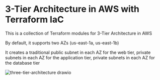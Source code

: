 # 3-Tier Architecture in AWS with Terraform IaC

This is a collection of Terraform modules for 3-Tier Architecture in AWS

By default, it supports two AZs (us-east-1a, us-east-1b)

It creates a traditional public subnet in each AZ for the web tier, private subnets in each AZ for the application tier, private subnets in each AZ for the database tier


![three-tier-architecture drawio](https://github.com/user-attachments/assets/eaa5776d-d360-40c2-a088-11b7d708cd40)
